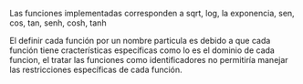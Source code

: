 Las funciones implementadas corresponden a sqrt, log, la exponencia, sen, cos, tan, senh, cosh, tanh

El definir cada función por un nombre particula es debido a que cada función tiene cracterísticas específicas como lo es el dominio de cada funcion, el tratar las funciones como identificadores no permitiría manejar las restricciones específicas de cada función.

